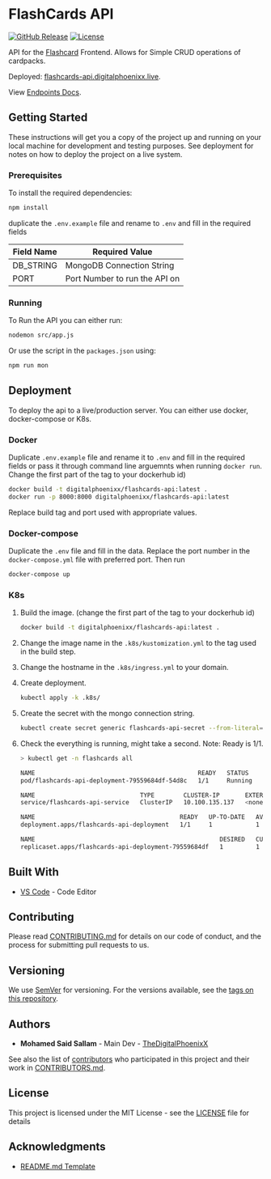# FlashCards API

[![GitHub Release][github_release_badge]][github_release_link]
[![License][license-image]][license-url]

API for the [Flashcard][github-flashcards] Frontend. Allows for Simple CRUD operations of cardpacks.

Deployed: [flashcards-api.digitalphoenixx.live](flashcards-api.digitalphoenixx.live).

View [Endpoints Docs](./docs/endpoints.md).

## Getting Started

These instructions will get you a copy of the project up and running on your local machine for development and testing purposes. See deployment for notes on how to deploy the project on a live system.

### Prerequisites

To install the required dependencies:

```sh
npm install
```

duplicate the ``.env.example`` file and rename to ``.env`` and fill in the required fields

| Field Name | Required Value                |
| ---------- | ----------------------------- |
| DB_STRING  | MongoDB Connection String     |
| PORT       | Port Number to run the API on |

### Running

To Run the API you can either run:

```sh
nodemon src/app.js
```

Or use the script in the ``packages.json`` using:

```sh
npm run mon
```

## Deployment

To deploy the api to a live/production server. You can either use docker, docker-compose or K8s.

### Docker

Duplicate ``.env.example`` file and rename it to ``.env`` and fill in the required fields or pass it through command line arguemnts when running ``docker run``. Change the first part of the tag to your dockerhub id)

```sh
docker build -t digitalphoenixx/flashcards-api:latest .
docker run -p 8000:8000 digitalphoenixx/flashcards-api:latest
```

Replace build tag and port used with appropriate values.

### Docker-compose

Duplicate the ``.env`` file and fill in the data. Replace the port number in the ``docker-compose.yml`` file with preferred port. Then run

```sh
docker-compose up
```

### K8s

1) Build the image. (change the first part of the tag to your dockerhub id)

    ```sh
    docker build -t digitalphoenixx/flashcards-api:latest .
    ```

1) Change the image name in the ``.k8s/kustomization.yml`` to the tag used in the build step.

1) Change the hostname in the ``.k8s/ingress.yml`` to your domain.

1) Create deployment.

    ```sh
    kubectl apply -k .k8s/
    ```

1) Create the secret with the mongo connection string.

    ```sh
    kubectl create secret generic flashcards-api-secret --from-literal=DB_STRING="CONNECTION_STRING_HERE" -n flashcards
    ```

1) Check the everything is running, might take a second. Note: Ready is 1/1.

    ``` sh
    > kubectl get -n flashcards all

    NAME                                             READY   STATUS    RESTARTS   AGE
    pod/flashcards-api-deployment-79559684df-54d8c   1/1     Running   0          37s

    NAME                             TYPE        CLUSTER-IP       EXTERNAL-IP   PORT(S)    AGE
    service/flashcards-api-service   ClusterIP   10.100.135.137   <none>        8000/TCP   37s

    NAME                                        READY   UP-TO-DATE   AVAILABLE   AGE
    deployment.apps/flashcards-api-deployment   1/1     1            1           37s

    NAME                                                   DESIRED   CURRENT   READY   AGE
    replicaset.apps/flashcards-api-deployment-79559684df   1         1         1       37s

    ```

## Built With

* [VS Code](https://code.visualstudio.com/) - Code Editor

## Contributing

Please read [CONTRIBUTING.md](CONTRIBUTING.md) for details on our code of conduct, and the process for submitting pull requests to us.

## Versioning

We use [SemVer](http://semver.org/) for versioning. For the versions available, see the [tags on this repository][github-tags].

## Authors

* **Mohamed Said Sallam** - Main Dev - [TheDigitalPhoenixX](https://github.com/TheDigitalPhoenixX)

See also the list of [contributors][github-contributors] who participated in this project and their work in [CONTRIBUTORS.md](CONTRIBUTORS.md).

## License

This project is licensed under the MIT License - see the [LICENSE](LICENSE) file for details

## Acknowledgments

* [README.md Template](https://gist.github.com/PurpleBooth/109311bb0361f32d87a2)

[license-image]: https://img.shields.io/badge/License-MIT-brightgreen.svg
[license-url]: https://opensource.org/licenses/MIT

[github_release_badge]: https://img.shields.io/github/v/release/TheDigitalPhoenixX/FlashCards-API.svg?style=flat&include_prereleases
[github_release_link]: https://github.com/TheDigitalPhoenixX/FlashCards-API/releases

[github-contributors]: https://github.com/TheDigitalPhoenixX/FlashCards-API/contributors
[github-tags]: https://github.com/TheDigitalPhoenixX/FlashCards-API/tags

[github-flashcards]: https://github.com/TheDigitalPhoenixX/FlashCards-API
